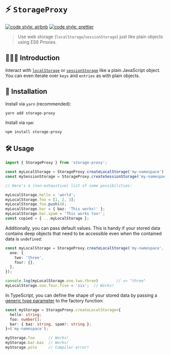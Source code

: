 # ⚡️ `StorageProxy`

[![code style: airbnb](https://img.shields.io/badge/code%20style-airbnb-blue.svg?style=flat)](https://github.com/airbnb/javascript)
[![code style: prettier](https://img.shields.io/badge/code_style-prettier-ff69b4.svg?style=flat)](https://github.com/prettier/prettier)

> Use web storage (`localStorage`/`sessionStorage`) just like plain objects using ES6 Proxies.

## 💁🏼‍♂️ Introduction

Interact with [`localStorage`](https://developer.mozilla.org/en-US/docs/Web/API/Window/localStorage) or [`sessionStorage`](https://developer.mozilla.org/en-US/docs/Web/API/Window/sessionStorage) like a plain JavaScript object. You can even iterate over `keys` and `entries` as with plain objects.

## 🔗 Installation

Install via `yarn` (recommended):

```sh
yarn add storage-proxy
```

Install via `npm`:

```sh
npm install storage-proxy
```

## 🛠️ Usage

```ts
import { StorageProxy } from 'storage-proxy';

const myLocalStorage = StorageProxy.createLocalStorage('my-namespace');
const mySessionStorage = StorageProxy.createSessionStorage('my-namespace');

// Here's a (non-exhaustive) list of some possibilities:

myLocalStorage.hello = 'world';
myLocalStorage.foo = [1, 2, 3];
myLocalStorage.foo.push(4);
myLocalStorage.bar = { baz: 'This works!' };
myLocalStorage.bar.spam = 'This works too!';
const copied = { ...myLocalStorage };
```

Additionally, you can pass default values. This is handy if your stored data contains deep objects that need to be accessible even when the contained data is `undefined`:

```ts
const myLocalStorage = StorageProxy.createLocalStorage('my-namespace', {
  one: {
    two: 'three',
    four: {},
  },
});

console.log(myLocalStorage.one.two.three)        // => "three"
myLocalStorage.one.four.five = 'six';  // Works!
```

In TypeScript, you can define the shape of your stored data by passing a [generic type parameter](https://www.typescriptlang.org/docs/handbook/generics.html) to the factory function:

```ts
const myStorage = StorageProxy.createLocalStorage<{
  hello: string;
  foo: number[];
  bar: { baz: string, spam?: string };
}>('my-namespace');

myStorage.foo      // Works!
myStorage.bar.baz  // Works!
myStorage.yolo     // Compiler error!
```
